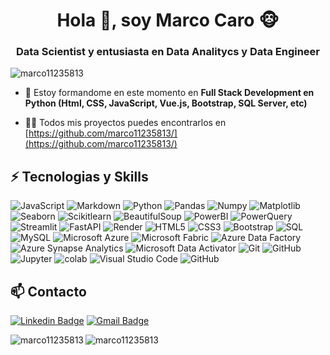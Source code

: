 <h1 align="center">Hola 👋, soy Marco Caro 🐵</h1>
<h3 align="center">Data Scientist y entusiasta en Data Analitycs y Data Engineer</h3>

<p align="left"> <img src="https://komarev.com/ghpvc/?username=marco11235813" alt="marco11235813" /> </p>

- 🌱 Estoy formandome en este momento en **Full Stack Development en Python (Html, CSS, JavaScript, Vue.js, Bootstrap, SQL Server, etc)**

- 👨‍💻 Todos mis proyectos puedes encontrarlos en [https://github.com/marco11235813/](https://github.com/marco11235813/)


## ⚡ Tecnologias y Skills

![JavaScript](https://img.shields.io/badge/-JavaScript-black?style=flat-square&logo=javascript)
![Markdown](https://img.shields.io/badge/-Markdown-black?style=flat&logo=markdown)
![Python](https://img.shields.io/badge/-Python-black?style=flat-square&logo=Python)
![Pandas](https://img.shields.io/badge/-Pandas-black?style=flat&logo=pandas)
![Numpy](https://img.shields.io/badge/-Numpy-black?style=flat&logo=numpy)
![Matplotlib](https://img.shields.io/badge/-Matplotlib-black?style=flat&logo=matplotlib)
![Seaborn](https://img.shields.io/badge/-Seaborn-black?style=flat&logo=seaborn)
![Scikitlearn](https://img.shields.io/badge/-Scikitlearn-black?style=flat&logo=scikitlearn)
![BeautifulSoup](https://img.shields.io/badge/-BeautifulSoup-black?style=flat&logo=beautifulsoup)
![PowerBI](https://img.shields.io/badge/-PowerBI-black?style=flat&logo=powerbi)
![PowerQuery](https://img.shields.io/badge/-PowerQuery-black?style=flat&logo=powerquery)
![Streamlit](https://img.shields.io/badge/-Streamlit-black?style=flat&logo=streamlit)
![FastAPI](https://img.shields.io/badge/-FastAPI-black?style=flat&logo=fastapi)
![Render](https://img.shields.io/badge/-Render-black?style=flat&logo=render)
![HTML5](https://img.shields.io/badge/-HTML5-E34F26?style=flat-square&logo=html5&logoColor=white)
![CSS3](https://img.shields.io/badge/-CSS3-1572B6?style=flat-square&logo=css3)
![Bootstrap](https://img.shields.io/badge/-Bootstrap-563D7C?style=flat-square&logo=bootstrap)
![SQL](https://img.shields.io/badge/-SQL-black?style=flat-square&logo=sql)
![MySQL](https://img.shields.io/badge/-MySQL-black?style=flat-square&logo=mysql)
![Microsoft Azure](https://img.shields.io/badge/Microsoft%20Azure-232F7E?style=flat-square&logo=microsoft-azure)
![Microsoft Fabric](https://img.shields.io/badge/-Microsoft_Fabric-232F7E?style=flat&logo=microsoft)
![Azure Data Factory](https://img.shields.io/badge/Azure%20Data%20Factory-232F7E?style=flat-square&logo=azure-data-factory)
![Azure Synapse Analytics](https://img.shields.io/badge/Azure%20Synapse%20Analytics-232F7E?style=flat-square&logo=azure-synapse-analytics)
![Microsoft Data Activator](https://img.shields.io/badge/Microsoft%20Data%20Activator-232F7E?style=flat-square&logo=microsoft-data-activator)
![Git](https://img.shields.io/badge/-Git-black?style=flat-square&logo=git)
![GitHub](https://img.shields.io/badge/-GitHub-181717?style=flat-square&logo=github)
![Jupyter](https://img.shields.io/badge/-Jupyter-black?style=flat&logo=jupyter)
![colab](https://img.shields.io/badge/-colab-black?style=flat&logo=colabbadge)
![Visual Studio Code](https://img.shields.io/badge/-Visual%20Studio%20Code-black?style=flat&logo=visual-studio-code&logoColor=007ACC)
![GitHub](https://img.shields.io/badge/-GitHub-black?style=flat&logo=github)



## 📫 Contacto
[![Linkedin Badge](https://img.shields.io/badge/-marcoantoniocaro22459711b-blue?style=flat-square&logo=Linkedin&logoColor=white&link=www.linkedin.com/in/marco-antonio-caro-22459711b/)](www.linkedin.com/in/marco-antonio-caro-22459711b/)
[![Gmail Badge](https://img.shields.io/badge/-marcocaro329@gmail.com-c14438?style=flat-square&logo=Gmail&logoColor=white&link=mailto:marcocaro329@gmail.com)](mailto:marcocaro329@gmail.com)




<p><img align="left" src="https://github-readme-stats.vercel.app/api/top-langs/?username=marco11235813&layout=compact" alt="marco11235813" /></p>
<p><img align="center" src="https://github-readme-stats.vercel.app/api?username=marco11235813&show_icons=true" alt="marco11235813" /></p>


